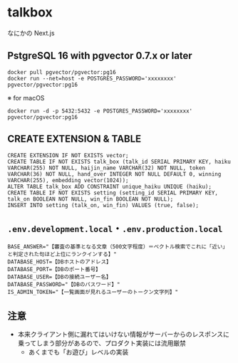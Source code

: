 # talkbox

なにかの Next.js

## PstgreSQL 16 with pgvector 0.7.x or later

```sh:
docker pull pgvector/pgvector:pg16
docker run --net=host -e POSTGRES_PASSWORD='xxxxxxxx' pgvector/pgvector:pg16
```

※ for macOS

```sh:
docker run -d -p 5432:5432 -e POSTGRES_PASSWORD='xxxxxxxx' pgvector/pgvector:pg16
```

## CREATE EXTENSION & TABLE

```sql:
CREATE EXTENSION IF NOT EXISTS vector;
CREATE TABLE IF NOT EXISTS talk_box (talk_id SERIAL PRIMARY KEY, haiku VARCHAR(255) NOT NULL, haijin_name VARCHAR(32) NOT NULL, token VARCHAR(36) NOT NULL, hand_over INTEGER NOT NULL DEFAULT 0, winning VARCHAR(255), embedding vector(1024));
ALTER TABLE talk_box ADD CONSTRAINT unique_haiku UNIQUE (haiku);
CREATE TABLE IF NOT EXISTS setting (setting_id SERIAL PRIMARY KEY, talk_on BOOLEAN NOT NULL, win_fin BOOLEAN NOT NULL);
INSERT INTO setting (talk_on, win_fin) VALUES (true, false);
```

## `.env.development.local`・`.env.production.local`

```txt:
BASE_ANSWER="【審査の基準となる文章（500文字程度）＝ベクトル検索でこれに「近い」と判定された句ほど上位にランクインする】"
DATABASE_HOST=【DBホストのアドレス】
DATABASE_PORT=【DBのポート番号】
DATABASE_USER=【DBの接続ユーザー名】
DATABASE_PASSWORD="【DBのパスワード】"
IS_ADMIN_TOKEN="【一覧画面が見れるユーザーのトークン文字列】"
```

## 注意

- 本来クライアント側に漏れてはいけない情報がサーバーからのレスポンスに乗ってしまう部分があるので、プロダクト実装には流用厳禁
  - あくまでも「お遊び」レベルの実装
